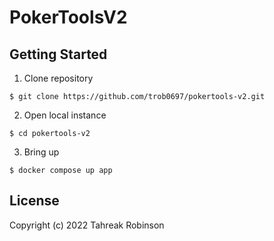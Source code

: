 # PokerToolsV2
## Getting Started
1. Clone repository
```
$ git clone https://github.com/trob0697/pokertools-v2.git
```
2. Open local instance
```
$ cd pokertools-v2
```
3. Bring up
```
$ docker compose up app
```

## License

Copyright (c) 2022 Tahreak Robinson

